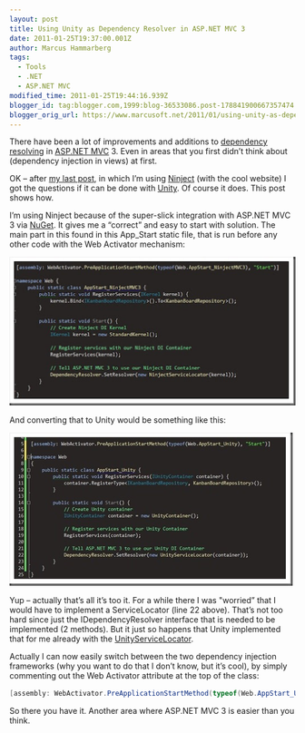 ```yaml
---
layout: post
title: Using Unity as Dependency Resolver in ASP.NET MVC 3
date: 2011-01-25T19:37:00.001Z
author: Marcus Hammarberg
tags:
  - Tools
  - .NET
  - ASP.NET MVC
modified_time: 2011-01-25T19:44:16.939Z
blogger_id: tag:blogger.com,1999:blog-36533086.post-178841900667357474
blogger_orig_url: https://www.marcusoft.net/2011/01/using-unity-as-dependency-resolver-in.html
---
```


There have been a lot of improvements and additions to [dependency resolving](http://bradwilson.typepad.com/blog/2010/07/service-location-pt1-introduction.html) in [ASP.NET MVC](http://www.asp.net/mVC/) 3. Even in areas that you first didn’t think about (dependency injection in views) at first.

OK – after [my last post](https://www.marcusoft.net/2011/01/kanbanboards-iiiputting-on-web.html), in which I’m using [Ninject](http://ninject.org/) (with the cool website) I got the questions if it can be done with [Unity](http://unity.codeplex.com/). Of course it does. This post shows how.

I’m using Ninject because of the super-slick integration with ASP.NET MVC 3 via [NuGet](http://nuget.org/). It gives me a “correct” and easy to start with solution. The main part in this found in this App_Start static file, that is run before any other code with the Web Activator mechanism:

![ninject dependency resolving in asp.net mvc](/img/ninject%2520dependcy%2520resolving%2520in%2520asp.net%2520mvc_thumb%255B1%255D.jpg)

And converting that to Unity would be something like this:

![unity dependency resolving in asp.net mvc](/img/unity%2520dependency%2520resolving%2520in%2520asp.net%2520mvc_thumb%255B3%255D.jpg)

Yup – actually that’s all it’s too it. For a while there I was "worried” that I would have to implement a ServiceLocator (line 22 above). That’s not too hard since just the IDependencyResolver interface that is needed to be implemented (2 methods). But it just so happens that Unity implemented that for me already with the [UnityServiceLocator](http://msdn.microsoft.com/en-us/library/microsoft.practices.unity.unityservicelocator(v=pandp.20).aspx).

Actually I can now easily switch between the two dependency injection frameworks (why you want to do that I don’t know, but it’s cool), by simply commenting out the Web Activator attribute at the top of the class:

```csharp
[assembly: WebActivator.PreApplicationStartMethod(typeof(Web.AppStart_Unity), "Start")]
```

So there you have it. Another area where ASP.NET MVC 3 is easier than you think.
